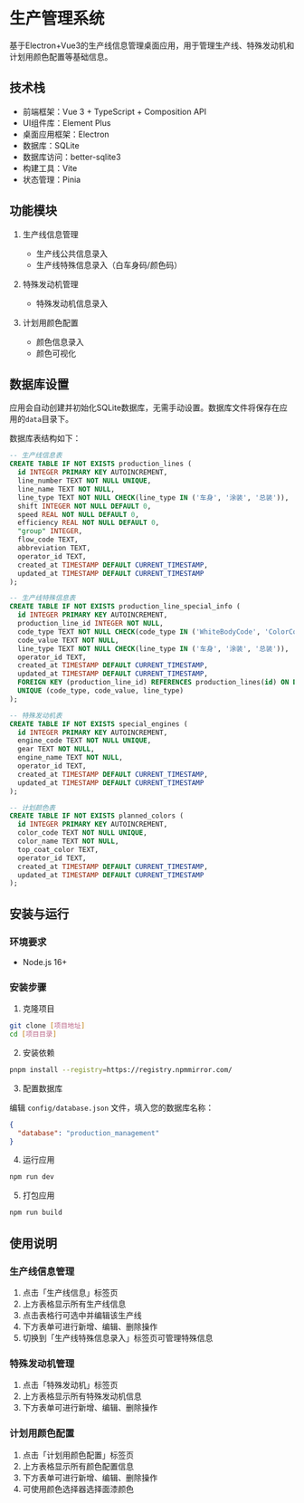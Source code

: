 # 生产管理系统

基于Electron+Vue3的生产线信息管理桌面应用，用于管理生产线、特殊发动机和计划用颜色配置等基础信息。

## 技术栈

- 前端框架：Vue 3 + TypeScript + Composition API
- UI组件库：Element Plus
- 桌面应用框架：Electron
- 数据库：SQLite
- 数据库访问：better-sqlite3
- 构建工具：Vite
- 状态管理：Pinia

## 功能模块

1. 生产线信息管理
   - 生产线公共信息录入
   - 生产线特殊信息录入（白车身码/颜色码）

2. 特殊发动机管理
   - 特殊发动机信息录入

3. 计划用颜色配置
   - 颜色信息录入
   - 颜色可视化

## 数据库设置

应用会自动创建并初始化SQLite数据库，无需手动设置。数据库文件将保存在应用的`data`目录下。

数据库表结构如下：

```sql
-- 生产线信息表
CREATE TABLE IF NOT EXISTS production_lines (
  id INTEGER PRIMARY KEY AUTOINCREMENT,
  line_number TEXT NOT NULL UNIQUE,
  line_name TEXT NOT NULL,
  line_type TEXT NOT NULL CHECK(line_type IN ('车身', '涂装', '总装')),
  shift INTEGER NOT NULL DEFAULT 0,
  speed REAL NOT NULL DEFAULT 0,
  efficiency REAL NOT NULL DEFAULT 0,
  "group" INTEGER,
  flow_code TEXT,
  abbreviation TEXT,
  operator_id TEXT,
  created_at TIMESTAMP DEFAULT CURRENT_TIMESTAMP,
  updated_at TIMESTAMP DEFAULT CURRENT_TIMESTAMP
);

-- 生产线特殊信息表
CREATE TABLE IF NOT EXISTS production_line_special_info (
  id INTEGER PRIMARY KEY AUTOINCREMENT,
  production_line_id INTEGER NOT NULL,
  code_type TEXT NOT NULL CHECK(code_type IN ('WhiteBodyCode', 'ColorCode')),
  code_value TEXT NOT NULL,
  line_type TEXT NOT NULL CHECK(line_type IN ('车身', '涂装', '总装')),
  operator_id TEXT,
  created_at TIMESTAMP DEFAULT CURRENT_TIMESTAMP,
  updated_at TIMESTAMP DEFAULT CURRENT_TIMESTAMP,
  FOREIGN KEY (production_line_id) REFERENCES production_lines(id) ON DELETE CASCADE,
  UNIQUE (code_type, code_value, line_type)
);

-- 特殊发动机表
CREATE TABLE IF NOT EXISTS special_engines (
  id INTEGER PRIMARY KEY AUTOINCREMENT,
  engine_code TEXT NOT NULL UNIQUE,
  gear TEXT NOT NULL,
  engine_name TEXT NOT NULL,
  operator_id TEXT,
  created_at TIMESTAMP DEFAULT CURRENT_TIMESTAMP,
  updated_at TIMESTAMP DEFAULT CURRENT_TIMESTAMP
);

-- 计划颜色表
CREATE TABLE IF NOT EXISTS planned_colors (
  id INTEGER PRIMARY KEY AUTOINCREMENT,
  color_code TEXT NOT NULL UNIQUE,
  color_name TEXT NOT NULL,
  top_coat_color TEXT,
  operator_id TEXT,
  created_at TIMESTAMP DEFAULT CURRENT_TIMESTAMP,
  updated_at TIMESTAMP DEFAULT CURRENT_TIMESTAMP
);
```

## 安装与运行

### 环境要求

- Node.js 16+

### 安装步骤

1. 克隆项目

```bash
git clone [项目地址]
cd [项目目录]
```

2. 安装依赖

```bash
pnpm install --registry=https://registry.npmmirror.com/
```

3. 配置数据库

编辑 `config/database.json` 文件，填入您的数据库名称：

```json
{
  "database": "production_management"
}
```

4. 运行应用

```bash
npm run dev
```

5. 打包应用

```bash
npm run build
```

## 使用说明

### 生产线信息管理

1. 点击「生产线信息」标签页
2. 上方表格显示所有生产线信息
3. 点击表格行可选中并编辑该生产线
4. 下方表单可进行新增、编辑、删除操作
5. 切换到「生产线特殊信息录入」标签页可管理特殊信息

### 特殊发动机管理

1. 点击「特殊发动机」标签页
2. 上方表格显示所有特殊发动机信息
3. 下方表单可进行新增、编辑、删除操作

### 计划用颜色配置

1. 点击「计划用颜色配置」标签页
2. 上方表格显示所有颜色配置信息
3. 下方表单可进行新增、编辑、删除操作
4. 可使用颜色选择器选择面漆颜色
